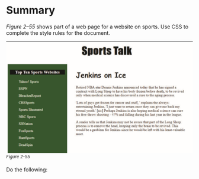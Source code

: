 # Summary
*Figure 2–55* shows part of a web page for a website on sports. Use CSS to complete the style rules for the document.

![A screenshot shows a part of a web page of Sports Talk. A pane at the left, displays the top ten sports websites name and the right pane displays content about the Jenkins on Ice by three descriptive paragraphs. ](../assets/dhtL5GU6SbyXOwjegfqs.png)
<sup>*Figure 2-55*</sup>

Do the following: